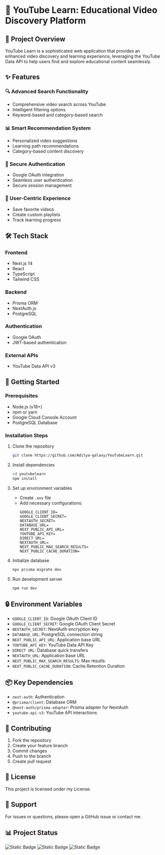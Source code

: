 # 🎥 YouTube Learn: Educational Video Discovery Platform

## 📌 Project Overview

YouTube Learn is a sophisticated web application that provides an enhanced video discovery and learning experience, leveraging the YouTube Data API to help users find and explore educational content seamlessly.

## ✨ Features

### 🔍 Advanced Search Functionality
- Comprehensive video search across YouTube
- Intelligent filtering options
- Keyword-based and category-based search

### 📊 Smart Recommendation System
- Personalized video suggestions
- Learning path recommendations
- Category-based content discovery

### 🔐 Secure Authentication
- Google OAuth integration
- Seamless user authentication
- Secure session management

### 💾 User-Centric Experience
- Save favorite videos
- Create custom playlists
- Track learning progress

## 🛠 Tech Stack

### Frontend
- Next.js 14
- React
- TypeScript
- Tailwind CSS

### Backend
- Prisma ORM
- NextAuth.js
- PostgreSQL

### Authentication
- Google OAuth
- JWT-based authentication

### External APIs
- YouTube Data API v3

## 🚀 Getting Started

### Prerequisites
- Node.js (v18+)
- npm or yarn
- Google Cloud Console Account
- PostgreSQL Database

### Installation Steps
1. Clone the repository
   ```bash
   git clone https://github.com/Aditya-galaxy/YouTubeLearn.git
   ```

2. Install dependencies
   ```bash
   cd youtubelearn
   npm install
   ```

3. Set up environment variables
   - Create `.env` file
   - Add necessary configurations:
     ```
     GOOGLE_CLIENT_ID=
     GOOGLE_CLIENT_SECRET=
     NEXTAUTH_SECRET=
     DATABASE_URL=
     NEXT_PUBLIC_API_URL=
     YOUTUBE_API_KEY=
     DIRECT URL=
     NEXTAUTH_URL=
     NEXT_PUBLIC_MAX_SEARCH_RESULTS=
     NEXT_PUBLIC_CACHE_DURATION=
     ```

4. Initialize database
   ```bash
   npx prisma migrate dev
   ```

5. Run development server
   ```bash
   npm run dev
   ```

## 🔒 Environment Variables

- `GOOGLE_CLIENT_ID`: Google OAuth Client ID
- `GOOGLE_CLIENT_SECRET`: Google OAuth Client Secret
- `NEXTAUTH_SECRET`: NextAuth encryption key
- `DATABASE_URL`: PostgreSQL connection string
- `NEXT_PUBLIC_API_URL`: Application base URL
- `YOUTUBE_API_KEY`: YouTube Data API Key
- `DIRECT URL`: Database quick transfers
- `NEXTAUTH_URL`: Application base URL
- `NEXT_PUBLIC_MAX_SEARCH_RESULTS`: Max results
- `NEXT_PUBLIC_CACHE_DURATION`: Cache Retention Duration

## 📦 Key Dependencies

- `next-auth`: Authentication
- `@prisma/client`: Database ORM
- `@next-auth/prisma-adapter`: Prisma adapter for NextAuth
- `youtube-api-v3`: YouTube API interactions

## 🤝 Contributing

1. Fork the repository
2. Create your feature branch
3. Commit changes
4. Push to the branch
5. Create pull request

## 📄 License

This project is licensed under my License.

## 🛟 Support

For issues or questions, please open a GitHub issue or contact me .

## 📊 Project Status

![Static Badge](https://img.shields.io/badge/version-1.0.0-blue)
![Static Badge](https://img.shields.io/badge/status-active-green)
![Static Badge](https://img.shields.io/badge/build-passing-brightgreen)
